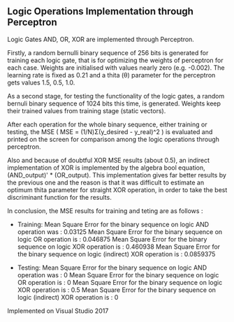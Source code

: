 ## Logic Operations Implementation through Perceptron

Logic Gates AND, OR, XOR are implemented through Perceptron.

Firstly, a random bernulli binary sequence of 256 bits is generated for training each logic gate, that is for optimizing the weights of perceptron for each case. Weights are initialised with values nearly zero (e.g. -0.002). The learning rate is fixed as 0.21 and a thita (θ) parameter for the perceptron gets values 1.5, 0.5, 1.0.

As a second stage, for testing the functionality of the logic gates, a random bernuli binary sequence of 1024 bits this time, is generated. Weights keep their trained values from training stage (static vectors). 

After each operation for the whole binary sequence, either training or testing, the MSE ( MSE = (1/Ν)Σ(y_desired - y_real)^2 ) is evaluated and printed on the screen for comparison among the logic operations through perceptron.

Also and because of doubtful XOR MSE results (about 0.5), an indirect implementation of XOR is implemented by the algebra bool equation, (AND_output)' * (OR_output). This implementation gives far better results by the previous one and the reason is that it was difficult to estimate an optimum thita parameter for straight XOR operation, in order to take the best discriminant function for the results.

In conclusion, the MSE results for training and teting are as follows :

  - Training:
     Mean Square Error for the binary sequence on logic AND operation was : 0.03125
     Mean Square Error for the binary sequence on logic OR operation is : 0.046875
     Mean Square Error for the binary sequence on logic XOR operation is : 0.460938
     Mean Square Error for the binary sequence on logic (indirect) XOR operation is : 0.0859375
  
  - Testing:
     Mean Square Error for the binary sequence on logic AND operation was : 0
     Mean Square Error for the binary sequence on logic OR operation is : 0
     Mean Square Error for the binary sequence on logic XOR operation is : 0.5
     Mean Square Error for the binary sequence on logic (indirect) XOR operation is : 0
    
Implemented on Visual Studio 2017
